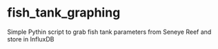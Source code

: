 # fish_tank_graphing
Simple Pythin script to grab fish tank parameters from Seneye Reef and store in InfluxDB
